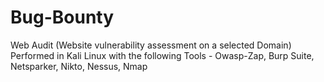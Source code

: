 # Bug-Bounty
 Web Audit (Website vulnerability assessment on a selected Domain) Performed in Kali Linux with the following Tools - Owasp-Zap, Burp Suite, Netsparker, Nikto, Nessus, Nmap

